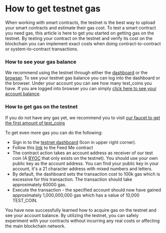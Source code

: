 # How to get testnet gas

<div class="dot-navigation">
    <a class="dot-navigation__item" href="what-is-gas.html"></a>
    <a class="dot-navigation__item" href="gas-pricing.html"></a>
    <a class="dot-navigation__item" href="storage-gas-price.html"></a>
    <a class="dot-navigation__item" href="zk-computation-gas-fees.html"></a>
    <a class="dot-navigation__item dot-navigation__item--active" href="how-to-get-testnet-gas.html"></a>
    <a class="dot-navigation__item" href="efficient-gas-practices.html"></a>
    <a class="dot-navigation__item" href="contract-to-contract-gas-estimation.html"></a>
    <!-- Repeat above for more dots -->
</div>

When working with smart contracts, the testnet is the best way to upload your smart contracts and estimate their gas cost. To test a smart contract you need gas, this article is here to get you started on getting gas on the testnet. By testing your contract on the testnet and verify its cost on the blockchain you can implement exact costs when doing contract-to-contract or system-to-contract transactions. 

### How to see your gas balance
We recommend using the testnet through either the [dashboard](https://testnet.partisiablockchain.com/) or the [browser](https://browser.testnet.partisiablockchain.com). To see your testnet gas balance you can log into the dashboard or the browser. Under your account you can see how many test_coins you have. If you are logged into browser you can simply [click here to see your account balance](https://browser.testnet.partisiablockchain.com/account?tab=byoc).


### How to get gas on the testnet
If you do not have any gas yet, we recommend you to visit [our faucet to get the first amount of test_coins](https://testnet.mpcfaucet.com/)

To get even more gas you can do the following: 
- Sign in to the [testnet dashboard](https://testnet.partisiablockchain.com/) (Icon in upper right corner).
- Follow this [link](https://testnet.partisiablockchain.com/info/contract/02c14c29b2697f3c983ada0ee7fac83f8a937e2ecd) to the Feed Me contract
- The contract action takes an account address as receiver of our test coin (A [BYOC](../../pbc-fundamentals/byoc.md) that only exists on the testnet). You should use your own public key as the account address. You can find your public key in your account, it's a 21 character address with mixed numbers and letters.
- By default, the dashboard sets the transaction cost to 100k gas which is excessive for this transaction. The transaction should take approximately 60000 gas.
- Execute the transaction - the specified account should now have gained approximately 1,000,000,000 gas which has a value of 10,000 TEST_COIN.


You have now successfully learned how to acquire gas on the testnet and see your account balance. By utilizing the testnet, you can safely experiment with your contracts without incurring any real costs or affecting the main blockchain network.